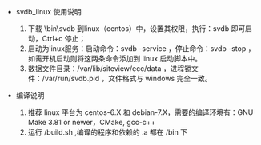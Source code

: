 ﻿
* svdb_linux 使用说明
  1.  下载 \bin\svdb 到linux（centos）中，设置其权限，执行：svdb 即可启动，Ctrl+c 停止；
  2.  启动为linux服务：启动命令：svdb -service ，停止命令：svdb -stop ，如需开机启动则将这两条命令添加到 linux 启动脚本中。
  3.  数据文件目录：/var/lib/siteview/ecc/data ，进程锁文件：/var/run/svdb.pid ，文件格式与 windows 完全一致。

* 编译说明
  1.  推荐 linux 平台为 centos-6.X 和 debian-7.X，需要的编译环境有：GNU Make 3.81 or newer，CMake, gcc-c++
  2.  运行 /build.sh ,编译的程序和依赖的 .a 都在 /bin 下
  